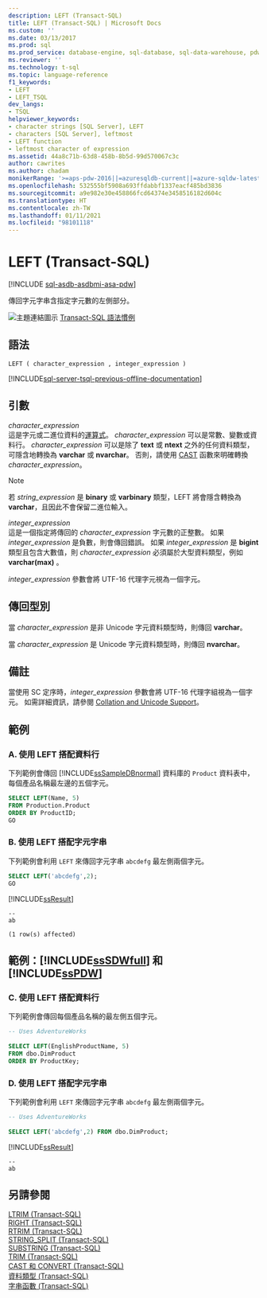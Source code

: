 ```yaml
---
description: LEFT (Transact-SQL)
title: LEFT (Transact-SQL) | Microsoft Docs
ms.custom: ''
ms.date: 03/13/2017
ms.prod: sql
ms.prod_service: database-engine, sql-database, sql-data-warehouse, pdw
ms.reviewer: ''
ms.technology: t-sql
ms.topic: language-reference
f1_keywords:
- LEFT
- LEFT_TSQL
dev_langs:
- TSQL
helpviewer_keywords:
- character strings [SQL Server], LEFT
- characters [SQL Server], leftmost
- LEFT function
- leftmost character of expression
ms.assetid: 44a8c71b-63d8-458b-8b5d-99d570067c3c
author: cawrites
ms.author: chadam
monikerRange: '>=aps-pdw-2016||=azuresqldb-current||=azure-sqldw-latest||>=sql-server-2016||>=sql-server-linux-2017||=azuresqldb-mi-current'
ms.openlocfilehash: 532555bf5908a693ffdabbf1337eacf485bd3836
ms.sourcegitcommit: a9e982e30e458866fcd64374e3458516182d604c
ms.translationtype: HT
ms.contentlocale: zh-TW
ms.lasthandoff: 01/11/2021
ms.locfileid: "98101118"
---
```

# <a name="left-transact-sql"></a>LEFT (Transact-SQL)
[!INCLUDE [sql-asdb-asdbmi-asa-pdw](../../includes/applies-to-version/sql-asdb-asdbmi-asa-pdw.md)]

  傳回字元字串含指定字元數的左側部分。  
  
 ![主題連結圖示](../../database-engine/configure-windows/media/topic-link.gif "主題連結圖示") [Transact-SQL 語法慣例](../../t-sql/language-elements/transact-sql-syntax-conventions-transact-sql.md)  
  
## <a name="syntax"></a>語法  
  
```syntaxsql
LEFT ( character_expression , integer_expression )  
```  
  
[!INCLUDE[sql-server-tsql-previous-offline-documentation](../../includes/sql-server-tsql-previous-offline-documentation.md)]

## <a name="arguments"></a>引數
 *character_expression*  
 這是字元或二進位資料的[運算式](../../t-sql/language-elements/expressions-transact-sql.md)。 *character_expression* 可以是常數、變數或資料行。 *character_expression* 可以是除了 **text** 或 **ntext** 之外的任何資料類型，可隱含地轉換為 **varchar** 或 **nvarchar**。 否則，請使用 [CAST](../../t-sql/functions/cast-and-convert-transact-sql.md) 函數來明確轉換 *character_expression*。  
 
> [!NOTE]  
> 若 *string_expression* 是 **binary** 或 **varbinary** 類型，LEFT 將會隱含轉換為 **varchar**，且因此不會保留二進位輸入。  
  
 *integer_expression*  
 這是一個指定將傳回的 *character_expression* 字元數的正整數。 如果 *integer_expression* 是負數，則會傳回錯誤。 如果 *integer_expression* 是 **bigint** 類型且包含大數值，則 *character_expression* 必須屬於大型資料類型，例如 **varchar(max)** 。  
  
 *integer_expression* 參數會將 UTF-16 代理字元視為一個字元。  
  
## <a name="return-types"></a>傳回型別  
 當 *character_expression* 是非 Unicode 字元資料類型時，則傳回 **varchar**。  
  
 當 *character_expression* 是 Unicode 字元資料類型時，則傳回 **nvarchar**。  
  
## <a name="remarks"></a>備註  
 當使用 SC 定序時，*integer_expression* 參數會將 UTF-16 代理字組視為一個字元。 如需詳細資訊，請參閱 [Collation and Unicode Support](../../relational-databases/collations/collation-and-unicode-support.md)。  
  
## <a name="examples"></a>範例  
  
### <a name="a-using-left-with-a-column"></a>A. 使用 LEFT 搭配資料行  
 下列範例會傳回 [!INCLUDE[ssSampleDBnormal](../../includes/sssampledbnormal-md.md)] 資料庫的 `Product` 資料表中，每個產品名稱最左邊的五個字元。  
  
```sql  
SELECT LEFT(Name, 5)   
FROM Production.Product  
ORDER BY ProductID;  
GO  
```  
  
### <a name="b-using-left-with-a-character-string"></a>B. 使用 LEFT 搭配字元字串  
 下列範例會利用 `LEFT` 來傳回字元字串 `abcdefg` 最左側兩個字元。  
  
```sql  
SELECT LEFT('abcdefg',2);  
GO  
```  
  
 [!INCLUDE[ssResult](../../includes/ssresult-md.md)]  
  
```  
--   
ab   
  
(1 row(s) affected)  
```  
  
## <a name="examples-sssdwfull-and-sspdw"></a>範例：[!INCLUDE[ssSDWfull](../../includes/sssdwfull-md.md)] 和 [!INCLUDE[ssPDW](../../includes/sspdw-md.md)]  
  
### <a name="c-using-left-with-a-column"></a>C. 使用 LEFT 搭配資料行  
 下列範例會傳回每個產品名稱的最左側五個字元。  
  
```sql  
-- Uses AdventureWorks  
  
SELECT LEFT(EnglishProductName, 5)   
FROM dbo.DimProduct  
ORDER BY ProductKey;  
```  
  
### <a name="d-using-left-with-a-character-string"></a>D. 使用 LEFT 搭配字元字串  
 下列範例會利用 `LEFT` 來傳回字元字串 `abcdefg` 最左側兩個字元。  
  
```sql  
-- Uses AdventureWorks  
  
SELECT LEFT('abcdefg',2) FROM dbo.DimProduct;  
```  
  
 [!INCLUDE[ssResult](../../includes/ssresult-md.md)]  
  
```  
--   
ab  
```  
  
## <a name="see-also"></a>另請參閱  
 [LTRIM &#40;Transact-SQL&#41;](../../t-sql/functions/ltrim-transact-sql.md)  
 [RIGHT &#40;Transact-SQL&#41;](../../t-sql/functions/right-transact-sql.md)  
 [RTRIM &#40;Transact-SQL&#41;](../../t-sql/functions/rtrim-transact-sql.md)  
 [STRING_SPLIT &#40;Transact-SQL&#41;](../../t-sql/functions/string-split-transact-sql.md)  
 [SUBSTRING &#40;Transact-SQL&#41;](../../t-sql/functions/substring-transact-sql.md)  
 [TRIM &#40;Transact-SQL&#41;](../../t-sql/functions/trim-transact-sql.md)  
 [CAST 和 CONVERT &#40;Transact-SQL&#41;](../../t-sql/functions/cast-and-convert-transact-sql.md)   
 [資料類型 &#40;Transact-SQL&#41;](../../t-sql/data-types/data-types-transact-sql.md)   
 [字串函數 &#40;Transact-SQL&#41;](../../t-sql/functions/string-functions-transact-sql.md)  
  
  


